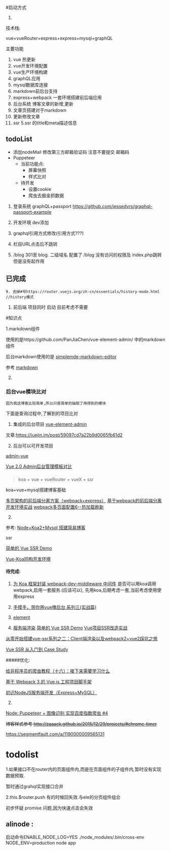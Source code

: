 #启动方式

1.

技术栈:

vue+vueRouter+express+express+mysql+graphQL

主要功能

1. vue 热更新 
2. vue开发环境配置
3. vue生产环境构建
4. graphQL应用
5. mysql数据库连接
6. markdown前后台支持
7. express+webpack 一套环境搭建前后端应用
4. 后台系统  博客文章的新增,更新
1. 文章页搭建对于markdown
  6. 更新修改文章
  4. ssr
5.ssr 的title和meta描述信息

## todoList
 - 添加nodeMail
    修改第三方邮箱验证码
    注意不要提交 邮箱码
 - Puppeteer 
    - 当前功能点:
        - 屏幕快照
        - 样式比对
    - 待开发
        - 设置cookie
        - 爬虫去掘金抓数据

  1. 登录系统
  graphQL+passport https://github.com/jessedvrs/graphql-passport-example
  
  3. 开发环境 dev添加
  
  
  8. graphql引用方式修改(引用方式???)


  10. 栏目URL点击后不跳转


   2. /blog 301至 blog. 二级域名
    配置了 /blog 没有访问的权限及 index.php跳转但是没有起作用
  
  ## 已完成 
    9. 去掉#号https://router.vuejs.org/zh-cn/essentials/history-mode.html //history模式
  1. 前后端 项目同时 启动  目前考虑不需要

  
    
#知识点

1.markdown组件

使用的是https://github.com/PanJiaChen/vue-element-admin/ 中的markdown组件

后台markdown使用的是 [simplemde-markdown-editor](https://github.com/sparksuite/simplemde-markdown-editor)
 
参考 [markdown](https://segmentfault.com/a/1190000009762198#articleHeader14)

2.

### 后台vue模块比对

    因为我这博客比较简单,所以只是简单的抽取了用得到的模块

下面是查询过程中,了解到的项目比对

1. 集成的后台项目
[vue-element-admin](https://github.com/PanJiaChen/vue-element-admin)

文章:https://juejin.im/post/59097cd7a22b9d0065fb61d2

2. 后台可以可开发项目

[admin-vue](https://admin.vuebulma.com/#/)

[Vue 2.0 Admin后台管理模板对比](http://lanyuanxiaoyao.com/2017/07/05/vue-admin/#vue-adminstar-4876)



### 
>koa + vue + vueRouter + vueX + ssr

koa+vue+mysql搭建博客基础

[多页架构的前后端分离方案（webpack+express）](https://segmentfault.com/a/1190000008644787)
[基于webpack的前后端分离开发环境实战](https://segmentfault.com/a/1190000009266900)
[webpack多页面配置6--热加载刷新](https://godbasin.github.io/2017/08/19/webpack-multi-project-6-hot-reload/)

2.
参考:
[Node+Koa2+Mysql 搭建简易博客](http://www.wclimb.site/2017/07/12/Node-Koa2-Mysql-%E6%90%AD%E5%BB%BA%E7%AE%80%E6%98%93%E5%8D%9A%E5%AE%A2/)


ssr

[简单的 Vue SSR Demo](https://juejin.im/entry/5a56c944518825734d1485bc)

[Vue-Koa同构开发环境](http://miaooo.me/article/Vue-Koa%E5%90%8C%E6%9E%84%E5%BC%80%E5%8F%91%E7%8E%AF%E5%A2%83)



#### 待完成:
1. [为 Koa 框架封装 webpack-dev-middleware 中间件](https://segmentfault.com/a/1190000004883199)
是否可以用koa调用webpack,启用一套服务.(应该可以), 先用koa,后期考虑一套,当前考虑使用使用express

2. [手摸手，带你用vue撸后台 系列三(实战篇)](https://segmentfault.com/a/1190000009762198)

3. [element](http://element-cn.eleme.io/#/zh-CN/component/cascader)

4. [服务端渲染](https://segmentfault.com/a/1190000012294822)
    [简单的 Vue SSR Demo](https://juejin.im/entry/5a56c944518825734d1485bc)
[Vue项目SSR改造实战](https://segmentfault.com/a/1190000009373793)

[从零开始搭建vue-ssr系列之二：Client端渲染以及webpack2+vue2踩坑之旅](https://segmentfault.com/a/1190000009372772)

[Vue SSR 从入门到 Case Study](https://juejin.im/post/58f2ceffa0bb9f006a990e30)

#####优化:

[给非程序员的爬虫教程（十六）：接下来需要学习什么](http://blog.sevenplus.me/)

[基于 Webpack 3 的 Vue.js 工程项目脚手架](https://zhuanlan.zhihu.com/p/27960679)


[初识NodeJS服务端开发（Express+MySQL）](http://www.alloyteam.com/2015/03/sexpressmysql/)

2.
[Node: Puppeteer + 图像识别 实现百度指数爬虫 #4](https://github.com/Coffcer/Blog/issues/4)


~~博客样式参考  http://zaaack.github.io/2015/12/29/projects/#chrome-timer~~


https://segmentfault.com/a/1190000009565131



# todolist
1.如果接口不在router内的页面组件内,而是在页面组件的子组件内,暂时没有实现数据预取.

暂时通过grahql实现接口合并

2.this.$router.push  有的时候回失效.与ele的分页组件组合

初步怀疑 promise 问题,因为快速点击会失效

## alinode  : 

启动命令ENABLE_NODE_LOG=YES ./node_modules/.bin/cross-env NODE_ENV=production node app